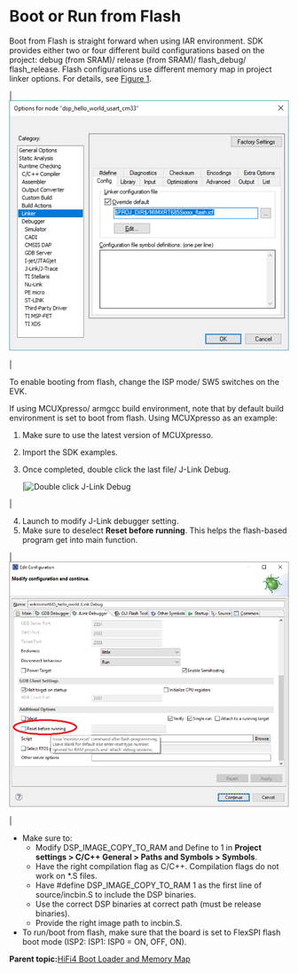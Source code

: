 # Boot or Run from Flash

Boot from Flash is straight forward when using IAR environment. SDK provides either two or four different build configurations based on the project: debug \(from SRAM\)/ release \(from SRAM\)/ flash\_debug/ flash\_release. Flash configurations use different memory map in project linker options. For details, see [Figure 1](boot_or_run_from_flash.md#JFEFH).

|![](../images/image45.png "Linker settings")

|

To enable booting from flash, change the ISP mode/ SW5 switches on the EVK.

If using MCUXpresso/ armgcc build environment, note that by default build environment is set to boot from flash. Using MCUXpresso as an example:

1.  Make sure to use the latest version of MCUXpresso.
2.  Import the SDK examples.
3.  Once completed, double click the last file/ J-Link Debug.

    |![](../images/image46.png "Double
											click
											J-Link Debug")

|

4.  Launch to modify J-Link debugger setting.
5.  Make sure to deselect **Reset before running**. This helps the flash-based program get into main function.

|![](../images/image47.png "Modify configuration")

|

-   Make sure to:
    -   Modify DSP\_IMAGE\_COPY\_TO\_RAM and Define to 1 in **Project settings \> C/C++ General \> Paths and Symbols \> Symbols**.
    -   Have the right compilation flag as C/C++. Compilation flags do not work on \*.S files.
    -   Have \#define DSP\_IMAGE\_COPY\_TO\_RAM 1 as the first line of source/incbin.S to include the DSP binaries.
    -   Use the correct DSP binaries at correct path \(must be release binaries\).
    -   Provide the right image path to incbin.S.
-   To run/boot from flash, make sure that the board is set to FlexSPI flash boot mode \(ISP2: ISP1: ISP0 = ON, OFF, ON\).

**Parent topic:**[HiFi4 Boot Loader and Memory Map](../topics/hifi4_boot_loader_and_memory_map.md)

